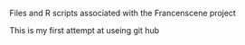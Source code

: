 Files and R scripts associated with the Francenscene project 

This is my first attempt at useing git hub
